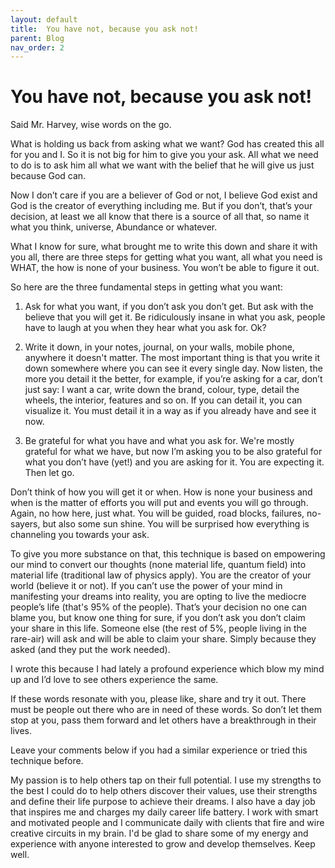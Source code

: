 ```yaml
---
layout: default
title:  You have not, because you ask not!
parent: Blog
nav_order: 2
---
```


# You have not, because you ask not!

Said Mr. Harvey, wise words on the go. 


What is holding us back from asking what we want? God has created this all for you and I. So it is not big for him to give you your ask. All what we need to do is to ask him all what we want with the belief that he will give us just because God can. 


Now I don’t care if you are a believer of God or not, I believe God exist and God is the creator of everything including me. But if you don’t, that’s your decision, at least we all know that there is a source of all that, so name it what you think, universe, Abundance or whatever. 


What I know for sure, what brought me to write this down and share it with you all, there are three steps for getting what you want, all what you need is WHAT, the how is none of your business. You won’t be able to figure it out. 


So here are the three fundamental steps in getting what you want:

1. Ask for what you want, if you don’t ask you don’t get. But ask with the believe that you will get it. Be ridiculously insane in what you ask, people have to laugh at you when they hear what you ask for. Ok? 

2. Write it down, in your notes, journal, on your walls, mobile phone, anywhere it doesn't matter. The most important thing is that you write it down somewhere where you can see it every single day. Now listen, the more you detail it the better, for example, if you’re asking for a car, don’t just say: I want a car, write down the brand, colour, type, detail the wheels, the interior, features and so on. If you can detail it, you can visualize it. You must detail it in a way as if you already have and see it now. 

3. Be grateful for what you have and what you ask for. We're mostly grateful for what we have, but now I’m asking you to be also grateful for what you don’t have (yet!) and you are asking for it. You are expecting it. Then let go. 


Don’t think of how you will get it or when. How is none your business and when is the matter of efforts you will put and events you will go through. Again, no how here, just what. You will be guided, road blocks, failures, no-sayers, but also some sun shine. You will be surprised how everything is channeling you towards your ask. 


To give you more substance on that, this technique is based on empowering our mind to convert our thoughts (none material life, quantum field) into material life (traditional law of physics apply). You are the creator of your world (believe it or not). If you can’t use the power of your mind in manifesting your dreams into reality, you are opting to live the mediocre people’s life (that's 95% of the people). That’s your decision no one can blame you, but know one thing for sure, if you don’t ask you don’t claim your share in this life. Someone else (the rest of 5%, people living in the rare-air) will ask and will be able to claim your share. Simply because they asked (and they put the work needed). 


I wrote this because I had lately a profound experience which blow my mind up and I’d love to see others experience the same. 


If these words resonate with you, please like, share and try it out. There must be people out there who are in need of these words. So don’t let them stop at you, pass them forward and let others have a breakthrough in their lives. 


Leave your comments below if you had a similar experience or tried this technique before. 


My passion is to help others tap on their full potential. I use my strengths to the best I could do to help others discover their values, use their strengths and define their life purpose to achieve their dreams. I also have a day job that inspires me and charges my daily career life battery. I work with smart and motivated people and I communicate daily with clients that fire and wire creative circuits in my brain. I'd be glad to share some of my energy and experience with anyone interested to grow and develop themselves. Keep well.
